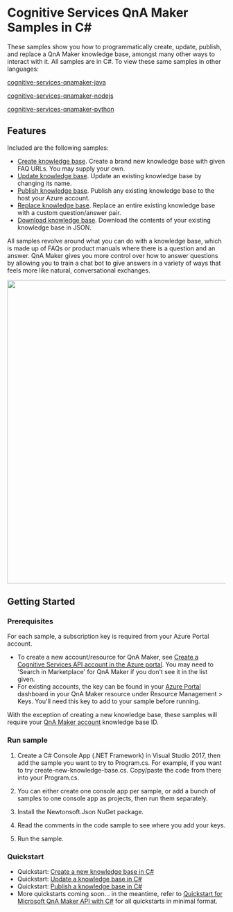 # Cognitive Services QnA Maker Samples in C#

These samples show you how to programmatically create, update, publish, and replace a QnA Maker knowledge base, amongst many other ways to interact with it. All samples are in C#. To view these same samples in other languages:

[cognitive-services-qnamaker-java](https://github.com/Azure-Samples/cognitive-services-qnamaker-java)

[cognitive-services-qnamaker-nodejs](https://github.com/Azure-Samples/cognitive-services-qnamaker-nodejs)

[cognitive-services-qnamaker-python](https://github.com/Azure-Samples/cognitive-services-qnamaker-python)


## Features

Included are the following samples:

* [Create knowledge base](https://github.com/Azure-Samples/cognitive-services-qnamaker-python/blob/master/create-new-knowledge-base.cs). Create a brand new knowledge base with given FAQ URLs. You may supply your own.
* [Update knowledge base](https://github.com/Azure-Samples/cognitive-services-qnamaker-python/blob/master/update-knowledge-base.cs). Update an existing knowledge base by changing its name.
* [Publish knowledge base](https://github.com/Azure-Samples/cognitive-services-qnamaker-python/blob/master/publish-knowledge-base.cs). Publish any existing knowledge base to the host your Azure account.
* [Replace knowledge base](https://github.com/Azure-Samples/cognitive-services-qnamaker-python/blob/master/replace-knowledge-base.cs). Replace an entire existing knowledge base with a custom question/answer pair.
* [Download knowledge base](https://github.com/Azure-Samples/cognitive-services-qnamaker-python/blob/master/download-knowledge-base.cs). Download the contents of your existing knowledge base in JSON.

All samples revolve around what you can do with a knowledge base, which is made up of FAQs or product manuals where there is a question and an answer. QnA Maker gives you more control over how to answer questions by allowing you to train a chat bot to give answers in a variety of ways that feels more like natural, conversational exchanges.

<img src="https://docs.microsoft.com/en-us/azure/cognitive-services/qnamaker/media/botFrameworkArch.png" width="700">

## Getting Started

### Prerequisites

For each sample, a subscription key is required from your Azure Portal account. 
* To create a new account/resource for QnA Maker, see [Create a Cognitive Services API account in the Azure portal](https://docs.microsoft.com/en-us/azure/cognitive-services/cognitive-services-apis-create-account). You may need to 'Search in Marketplace' for QnA Maker if you don't see it in the list given.  
* For existing accounts, the key can be found in your [Azure Portal](https://ms.portal.azure.com/) dashboard in your QnA Maker resource under Resource Management > Keys. You'll need this key to add to your sample before running.

With the exception of creating a new knowledge base, these samples will require your [QnA Maker account](https://www.qnamaker.ai/Home/MyServices) knowledge base ID. 

### Run sample

1. Create a C# Console App (.NET Framework) in Visual Studio 2017, then add the sample you want to try to Program.cs. For example, if you want to try create-new-knowledge-base.cs. Copy/paste the code from there into your Program.cs.

1. You can either create one console app per sample, or add a bunch of samples to one console app as projects, then run them separately.

1. Install the Newtonsoft.Json NuGet package.

1. Read the comments in the code sample to see where you add your keys.

1. Run the sample.

### Quickstart

* Quickstart: [Create a new knowledge base in C#](https://docs.microsoft.com/en-us/azure/cognitive-services/qnamaker/quickstarts/create-new-kb-csharp)
* Quickstart: [Update a knowledge base in C#](https://docs.microsoft.com/en-us/azure/cognitive-services/qnamaker/quickstarts/update-kb-csharp)
* Quickstart: [Publish a knowledge base in C#](https://docs.microsoft.com/en-us/azure/cognitive-services/qnamaker/quickstarts/publish-kb-csharp)
* More quickstarts coming soon... in the meantime, refer to [Quickstart for Microsoft QnA Maker API with C#](https://docs.microsoft.com/en-us/azure/cognitive-services/qnamaker/quickstarts/csharp) for all quickstarts in minimal format.
